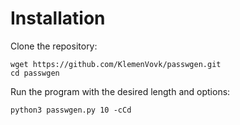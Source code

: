 # Installation

Clone the repository:

``` text
wget https://github.com/KlemenVovk/passwgen.git
cd passwgen
```
    

Run the program with the desired length and options:

``` text
python3 passwgen.py 10 -cCd
```